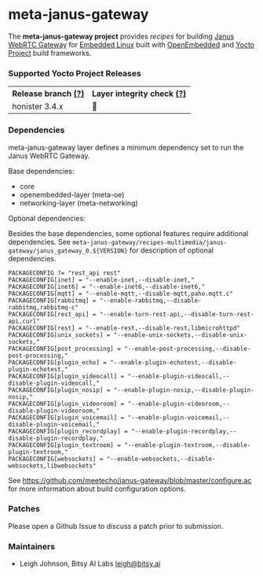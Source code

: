 # meta-janus-gateway

The **meta-janus-gateway project** provides *recipes* for building [Janus WebRTC Gateway](https://github.com/meetecho/janus-gateway) for [Embedded Linux](https://elinux.org) built with [OpenEmbedded](https://www.openembedded.org) and [Yocto Project](https://www.yoctoproject.org/) build frameworks.

### Supported Yocto Project Releases

<table>
<tr><th>Release branch <a href="https://wiki.yoctoproject.org/wiki/Releases" target="none" title="What is this?">(?)</a></th><th>Layer integrity check <a href="https://www.yoctoproject.org/docs/2.5/dev-manual/dev-manual.html#making-sure-your-layer-is-compatible-with-yocto-project" target="none" title="What is this?">(?)</a></th></tr>
<tr><td>honister 3.4.x</td><td>🚧</td></tr>
</table>

### Dependencies
meta-janus-gateway layer defines a minimum dependency set to run the Janus WebRTC Gateway.

Base dependencies:

* core
* openembedded-layer (meta-oe)
* networking-layer (meta-networking)

Optional dependencies:

Besides the base dependencies, some optional features require additional dependencies. See `meta-janus-gateway/recipes-multimedia/janus-gateway/janus_gateway_0.${VERSION}` for description of optional dependencies.

```
PACKAGECONFIG ?= "rest_api rest"
PACKAGECONFIG[inet] = "--enable-inet,--disable-inet,"
PACKAGECONFIG[inet6] = "--enable-inet6,--disable-inet6,"
PACKAGECONFIG[mqtt] = "--enable-mqtt,--disable-mqtt,paho.mqtt.c"
PACKAGECONFIG[rabbitmq] = "--enable-rabbitmq,--disable-rabbitmq,rabbitmq-c"
PACKAGECONFIG[rest_api] = "--enable-turn-rest-api,--disable-turn-rest-api,curl"
PACKAGECONFIG[rest] = "--enable-rest,--disable-rest,libmicrohttpd"
PACKAGECONFIG[unix_sockets] = "--enable-unix-sockets,--disable-unix-sockets,"
PACKAGECONFIG[post_processing] = "--enable-post-processing,--disable-post-processing,"
PACKAGECONFIG[plugin_echo] = "--enable-plugin-echotest,--disable-plugin-echotest,"
PACKAGECONFIG[plugin_videocall] = "--enable-plugin-videocall,--disable-plugin-videocall,"
PACKAGECONFIG[plugin_nosip] = "--enable-plugin-nosip,--disable-plugin-nosip,"
PACKAGECONFIG[plugin_videoroom] = "--enable-plugin-videoroom,--disable-plugin-videoroom,"
PACKAGECONFIG[plugin_voicemail] = "--enable-plugin-voicemail,--disable-plugin-voicemail,"
PACKAGECONFIG[plugin_recordplay] = "--enable-plugin-recordplay,--disable-plugin-recordplay,"
PACKAGECONFIG[plugin_textroom] = "--enable-plugin-textroom,--disable-plugin-textroom,"
PACKAGECONFIG[websockets] = "--enable-websockets,--disable-websockets,libwebsockets"
```

See https://github.com/meetecho/janus-gateway/blob/master/configure.ac for more information about build configuration options.

### Patches

Please open a Github Issue to discuss a patch prior to submission.


### Maintainers

* Leigh Johnson, Bitsy AI Labs <leigh@bitsy.ai>